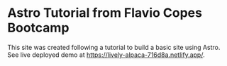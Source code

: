 # Astro Tutorial from Flavio Copes Bootcamp

This site was created following a tutorial to build a basic site using Astro.
See live deployed demo at https://lively-alpaca-716d8a.netlify.app/.
